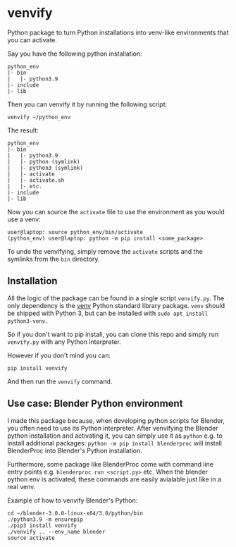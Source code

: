 # venvify
Python package to turn Python installations into venv-like environments that you can activate.

Say you have the following python installation:

```
python_env
|- bin
|   |- python3.9
|- include
|- lib
```

Then you can venvify it by running the following script:
```
venvify ~/python_env
```

The result:
```
python_env
|- bin
|   |- python3.9
|   |- python (symlink)
|   |- python3 (symlink)
|   |- activate
|   |- activate.sh
|   |- etc.
|- include
|- lib
```
Now you can source the `activate` file to use the environment as you would use a venv:
```console
user@laptop: source python_env/bin/activate
(python_env) user@laptop: python -m pip install <some_package>
``` 

To undo the venvifying, simply remove the `activate` scripts and the symlinks from the `bin` directory.

## Installation
All the logic of the package can be found in a single script `venvify.py`.
The only dependency is the [venv](https://docs.python.org/3/library/venv.html) Python standard library package.
`venv` should be shipped with Python 3, but can be installed with `sudo apt install python3-venv`.

So if you don't want to pip install, you can clone this repo and simply run `venvify.py` with any Python interpreter.

However if you don't mind you can:
```
pip install venvify
```
And then run the `venvify` command.

## Use case: Blender Python environment
I made this package because, when developing python scripts for Blender, you often need to use its Python interpreter.
After venvifying the Blender python installation and activating it, you can simply use it as `python` e.g. to install 
additional packages: `python -m pip install blenderproc` will install BlenderProc into Blender's Python installation.

Furthermore, some package like BlenderProc come with command line entry points e.g.
`blenderproc run <script.py>` etc. When the blender python env is activated, these commands are easily avialable just
like in a real venv.

Example of how to venvify Blender's Python:
```
cd ~/blender-3.0.0-linux-x64/3.0/python/bin
./python3.9 -m ensurepip
./pip3 install venvify
./venvify .. --env_name blender
source activate
```
